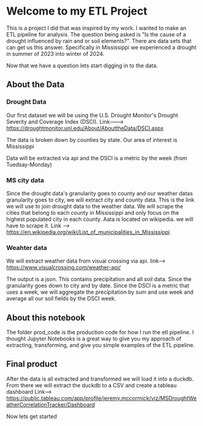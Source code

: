 # Welcome to my ETL Project

This is a project I did that was inspired by my work. I wanted to make an ETL pipeline for analysis. The question being asked is "Is the cause of a drought influenced by rain
and or soil elements?". There are data sets that can get us this answer. Specifically in Mississippi we experienced a drought in summer of 2023 into winter of 2024.

Now that we have a question lets start digging in to the data.

## About the Data
### Drought Data
Our first dataset we will be using the U.S. Drought Monitor's Drought Severity and Coverage Index (DSCI). Link---> https://droughtmonitor.unl.edu/About/AbouttheData/DSCI.aspx

The data is broken down by counties by state. Our area of interest is Mississippi

Data will be extracted via api and the DSCI is a metric by the week (from Tuedsay-Monday)

### MS city data
Since the drought data's granularity goes to county and our weather datas granularity goes to city, we will extract city and county data. This is the link we will use to join drought data to the weather data. We will scrape the cities that belong to each county in Mississippi and only focus on the highest populated city in each county. Aata is located on wikipedia. we will have to scrape it. Link --> https://en.wikipedia.org/wiki/List_of_municipalities_in_Mississippi

### Weahter data
We will extract weather data from visual crossing via api. link--> https://www.visualcrossing.com/weather-api/

The output is a json. This contains precipitation and all soil data. Since the granularity goes down to city and by date. Since the DSCI is a metric that uses a week, we will aggregate the precipitation by sum and use week and average all our soil fields by the DSCI week.

## About this notebook
The folder prod_code is the production code for how I run the etl pipeline. I thought Jupyter Notebooks is a great way to give you my approach of extracting, transforming, and give you simple examples of the ETL pipeline.

## Final product
After the data is all extracted and transformed we will load it into a duckdb. From there we will extract the duckdb to a CSV and create a tableau dashboard
Link--> https://public.tableau.com/app/profile/jeremy.mccormick/viz/MSDroughtWeatherCorrelationTracker/Dashboard


Now lets get started

